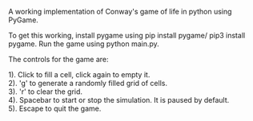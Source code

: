 A working implementation of Conway's game of life in python using PyGame.

To get this working, install pygame using pip install pygame/ pip3 install pygame. Run the game using python main.py.

The controls for the game are:

1). Click to fill a cell, click again to empty it.   
2). 'g' to generate a randomly filled grid of cells.   
3). 'r' to clear the grid.   
4). Spacebar to start or stop the simulation. It is paused by default.   
5). Escape to quit the game.
